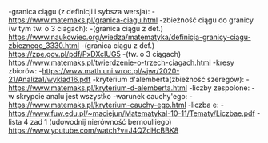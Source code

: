 -granica ciągu (z definicji i sybsza wersja):
	-https://www.matemaks.pl/granica-ciagu.html
-zbieżność ciągu do granicy (w tym tw. o 3 ciagach):
	-(granica ciągu z def.) https://www.naukowiec.org/wiedza/matematyka/definicja-granicy-ciagu-zbieznego_3330.html
	-(granica ciągu z def.) https://zpe.gov.pl/pdf/PxDXcIUG5
	-(tw. o 3 ciągach) https://www.matemaks.pl/twierdzenie-o-trzech-ciagach.html
-kresy zbiorów:
	-https://www.math.uni.wroc.pl/~jwr/2020-21/Analiza1/wyklad16.pdf
-kryterium d'alemberta(zbieżność szeregów):
	-https://www.matemaks.pl/kryterium-d-alemberta.html
-liczby zespolone:
	-w skrypcie analu jest wszystko
-warunek cauchy'ego:
	-https://www.matemaks.pl/kryterium-cauchy-ego.html
-liczba e:
	-https://www.fuw.edu.pl/~maciejun/MatematykaI-10-11/Tematy/Liczbae.pdf
	-lista 4 zad 1 (udowodnij nierówność bernoulliego) https://www.youtube.com/watch?v=J4QZdHcBBK8
